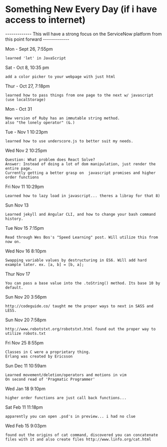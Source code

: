 # Something New Every Day (if i have access to internet)

------------- This will have a strong focus on the ServiceNow platform from this point forward -------------

Mon - Sept 26, 7:55pm   

    learned 'let' in JavaScript
    
Sat - Oct 8, 10:35 pm  

    add a color picker to your webpage with just html

Thur - Oct 27, 7:18pm  

    learned how to pass things from one page to the next w/ javascript (use localStorage)

Mon - Oct 31

    New version of Ruby has an immutable string method.
    also "the lonely operator" (&.)  

Tue - Nov 1 10:23pm  

    learned how to use underscore.js to better suit my needs.

Wed Nov 2 10:25pm  

    Question: What problem does React Solve?  
    Answer: Instead of doing a lot of dom manipulation, just render the entire page.  
    Currently getting a better grasp on  javascript promises and higher order functions

Fri Nov 11 10:29pm  

    Learned how to lazy load in javascript... theres a libray for that 8)

Sun Nov 13  

    Learned jekyll and Angular CLI, and how to change your bash command history.

Tue Nov 15  7:15pm

    Read through Wes Bos's "Speed Learning" post. Will utilize this from now on.

Wed Nov 16 8:10pm

    Swapping variable values by destructuring in ES6. Will add hard example later. ex. [a, b] = [b, a];

Thur Nov 17  

    You can pass a base value into the .toString() method. Its base 10 by default.

Sun Nov 20 3:56pm  

    http://codeguide.co/ taught me the proper ways to next in SASS and LESS.
    
Sun Nov 20 7:58pm  

    http://www.robotstxt.org/robotstxt.html found out the proper way to utilize robots.txt

Fri Nov 25 8:55pm  

    Classes in C were a proprietary thing.  
    Erlang was created by Ericsson

Sun Dec 11 10:59am  

	Learned movement/deletion/operators and motions in vim
	On second read of 'Pragmatic Programmer'

Wed Jan 18 9:10pm

    higher order functions are just call back functions...

Sat Feb 11 11:18pm

    apparently you can open .psd's in preview... i had no clue


Wed Feb 15 9:03pm

    found out the origins of cat command, discovered you can concatenate files with it and also create files http://www.linfo.org/cat.html